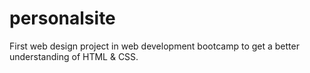 # personalsite
First web design project in web development bootcamp to get a better understanding of HTML &amp; CSS.
